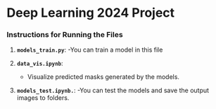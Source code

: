 # Deep Learning 2024 Project


### Instructions for Running the Files
1. **`models_train.py`**:
   -You can train a model in this file
2. **`data_vis.ipynb`**:
   - Visualize predicted masks generated by the models. 


3. **`models_test.ipynb.`**:
   -You can test the models and save the output images to folders.
